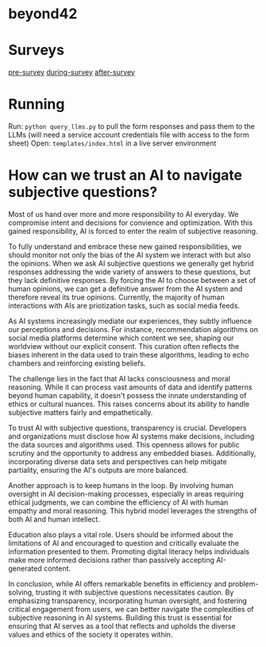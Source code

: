 # beyond42

# Surveys
[pre-survey](https://docs.google.com/forms/d/e/1FAIpQLScuGwVxb0LW63_dBzsgqTPLXW-Mwx2sp6Y0dLW8DFBOOW1cbg/viewform?usp=sf_link)
[during-survey](https://docs.google.com/forms/d/e/1FAIpQLSfw3mmVwn8TP_0Z5rMpmesdRXBFMIcjtFvf8kA68i8o-6Dwfw/viewform?usp=sf_link)
[after-survey](https://docs.google.com/forms/d/e/1FAIpQLSevk8fYwRFWMyN0qFpssDXM-02lPkqeX3R2-fV_WjWgYQzsKw/viewform?usp=sf_link)

# Running
Run: `python query_llms.py` to pull the form responses and pass them to the LLMs (will need a service account credentials file with access to the form sheet)
Open: `templates/index.html` in a live server environment

# How can we trust an AI to navigate subjective questions?

Most of us hand over more and more responsibility to AI everyday. We compromise intent and decisions for convience and optimization. With this gained responsibility, AI is forced to enter the realm of subjective reasoning. 

To fully understand and embrace these new gained responsibilities, we should monitor not only the bias of the AI system we interact with but also the opinions. When we ask AI subjective questions we generally get hybrid responses addressing the wide variety of answers to these questions, but they lack definitive responses. By forcing the AI to choose between a set of human opinions, we can get a definitive answer from the AI system and therefore reveal its true opinions. Currently, the majority of human interactions with AIs are priotization tasks, such as social media feeds.

As AI systems increasingly mediate our experiences, they subtly influence our perceptions and decisions. For instance, recommendation algorithms on social media platforms determine which content we see, shaping our worldview without our explicit consent. This curation often reflects the biases inherent in the data used to train these algorithms, leading to echo chambers and reinforcing existing beliefs.

The challenge lies in the fact that AI lacks consciousness and moral reasoning. While it can process vast amounts of data and identify patterns beyond human capability, it doesn't possess the innate understanding of ethics or cultural nuances. This raises concerns about its ability to handle subjective matters fairly and empathetically.

To trust AI with subjective questions, transparency is crucial. Developers and organizations must disclose how AI systems make decisions, including the data sources and algorithms used. This openness allows for public scrutiny and the opportunity to address any embedded biases. Additionally, incorporating diverse data sets and perspectives can help mitigate partiality, ensuring the AI's outputs are more balanced.

Another approach is to keep humans in the loop. By involving human oversight in AI decision-making processes, especially in areas requiring ethical judgments, we can combine the efficiency of AI with human empathy and moral reasoning. This hybrid model leverages the strengths of both AI and human intellect.

Education also plays a vital role. Users should be informed about the limitations of AI and encouraged to question and critically evaluate the information presented to them. Promoting digital literacy helps individuals make more informed decisions rather than passively accepting AI-generated content.

In conclusion, while AI offers remarkable benefits in efficiency and problem-solving, trusting it with subjective questions necessitates caution. By emphasizing transparency, incorporating human oversight, and fostering critical engagement from users, we can better navigate the complexities of subjective reasoning in AI systems. Building this trust is essential for ensuring that AI serves as a tool that reflects and upholds the diverse values and ethics of the society it operates within.